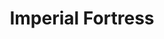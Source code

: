 ---
mission_id: fortress
editorsChoice:
title: "Imperial Fortress"
authors: 
    - "John Sekeres"
date:
filename: "fortress.zip"
description: "On his way to a secret Rebel installation,Crix Madine, carrying top secret data tapes is captured by a surprise Imperial attack. He is taken to a remote Imperial fortress, where he awaits execution and the tapes await transportation to the emperor himself. Your job is to rescue him and secure the data tapes."
cover: "fortress.png"
levelReplaced:	SECBASE
difficulty: no
bm:	no
fme: no
wax: no
three_do: no
voc: no
gmd: no
vue: no
lfd: no
base: "New level from scratch" 
editors: "WDFUSE 2.00"

---